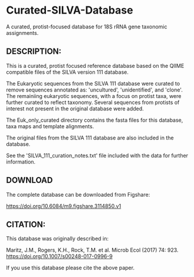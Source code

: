# Curated-SILVA-Database
A curated, protist-focused database for 18S rRNA gene taxonomic assignments.

## DESCRIPTION:

This is a curated, protist focused reference database based on the QIIME compatible files of the SILVA version 111 database.

The Eukaryotic sequences from the SILVA 111 database were curated to remove sequences annotated as: 'uncultured', 'unidentified', and 'clone'.
The remainiing eukaryotic sequences, with a focus on protist taxa, were further curated to reflect taxonomy. 
Several sequences from protists of interest not present in the original database were added.

The Euk_only_curated directory contains the fasta files for this database, taxa maps and template alignments.

The original files from the SILVA 111 database are also included in the database.

See the 'SILVA_111_curation_notes.txt' file included with the data for further information.

## DOWNLOAD

The complete database can be downloaded from Figshare:

https://doi.org/10.6084/m9.figshare.3114850.v1

## CITATION:

This database was originally described in: 

Maritz, J.M., Rogers, K.H., Rock, T.M. et al. Microb Ecol (2017) 74: 923. 
https://doi.org/10.1007/s00248-017-0996-9 

If you use this database please cite the above paper.

